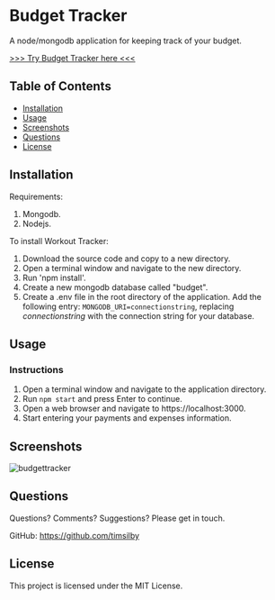 # Budget Tracker

A node/mongodb application for keeping track of your budget.

[>>> Try Budget Tracker here <<<](https://immense-sierra-91593.herokuapp.com/)


## Table of Contents
* [Installation](#installation)
* [Usage](#usage)
* [Screenshots](#screenshots)
* [Questions](#questions)
* [License](#license)


## Installation

Requirements:

1. Mongodb.
2. Nodejs.

To install Workout Tracker:

1. Download the source code and copy to a new directory.
2. Open a terminal window and navigate to the new directory.
3. Run 'npm install'.
4. Create a new mongodb database called "budget".
5. Create a .env file in the root directory of the application. Add the following entry:
`MONGODB_URI=connectionstring`, replacing _connectionstring_ with the connection string for your database.


## Usage

### Instructions
1. Open a terminal window and navigate to the application directory.
2. Run `npm start` and press Enter to continue.
3. Open a web browser and navigate to https://localhost:3000.
4. Start entering your payments and expenses information.


## Screenshots

![budgettracker](https://user-images.githubusercontent.com/69242373/103473888-129e1200-4de9-11eb-9c63-bacc90db5f56.png)


## Questions
Questions? Comments? Suggestions? Please get in touch.

GitHub: https://github.com/timsilby


## License
This project is licensed under the MIT License.
